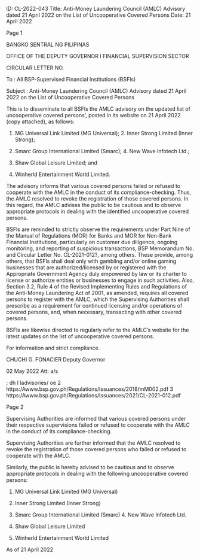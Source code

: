 ID: CL-2022-043
Title: Anti-Money Laundering Council (AMLC) Advisory dated 21 April 2022 on the List of Uncooperative Covered Persons
Date: 21 April 2022

Page 1

BANGKO SENTRAL NG PILIPINAS

OFFICE OF THE DEPUTY GOVERNOR I FINANCIAL SUPERVISION SECTOR

CIRCULAR LETTER NO.

To : All BSP-Supervised Financial Institutions (BSFls)

Subject : Anti-Money Laundering Council (AMLC) Advisory dated 21 April 2022 on the List of Uncooperative Covered Persons

This is to disseminate to all BSFls the AMLC advisory on the updated list of uncooperative covered persons’, posted in its website on 21 April 2022 (copy attached), as follows:

1. MG Universal Link Limited (MG Universal); 2. Inner Strong Limited (Inner Strong);

3. Smarc Group International Limited (Smarc); 4. New Wave Infotech Ltd.;

5. Shaw Global Leisure Limited; and

6. Winherld Entertainment World Limited.

The advisory informs that various covered persons failed or refused to cooperate with the AMLC in the conduct of its compliance-checking. Thus, the AMLC resolved to revoke the registration of those covered persons. In this regard, the AMLC advises the public to be cautious and to observe appropriate protocols in dealing with the identified uncooperative covered persons.

BSFls are reminded to strictly observe the requirements under Part Nine of the Manual of Regulations (MOR) for Banks and MOR for Non-Bank Financial Institutions, particularly on customer due diligence, ongoing monitoring, and reporting of suspicious transactions, BSP Memorandum No. and Circular Letter No. CL-2021-012?, among others. These provide, among others, that BSFls shall deal only with gambling and/or online gaming businesses that are authorized/licensed by or registered with the Appropriate Government Agency duly empowered by law or its charter to license or authorize entities or businesses to engage in such activities. Also, Section 3.2, Rule 4 of the Revised Implementing Rules and Regulations of the Anti-Money Laundering Act of 2001, as amended, requires all covered persons to register with the AMLC, which the Supervising Authorities shall prescribe as a requirement for continued licensing and/or operations of covered persons, and, when necessary, transacting with other covered persons.

BSFls are likewise directed to regularly refer to the AMLC’s website for the latest updates on the list of uncooperative covered persons.

For information and strict compliance. 

CHUCHI G. FONACIER Deputy Governor

02 May 2022 Att: a/s

; dh I ladvisories/ oe 2 https:/Awww.bsp.gov.ph/Regulations/Issuances/2018/mM002.pdf 3 https:/Awww.bsp.gov.ph/Regulations/Issuances/2021/CL-2021-012.pdf

Page 2

Supervising Authorities are informed that various covered persons under their respective supervisions failed or refused to cooperate with the AMLC in the conduct of its compliance-checking.

Supervising Authorities are further informed that the AMLC resolved to revoke the registration of those covered persons who failed or refused to cooperate with the AMLC.

Similarly, the public is hereby advised to be cautious and to observe appropriate protocols in dealing with the following uncooperative covered persons:

1. MG Universal Link Limited (MG Universal)

2. Inner Strong Limited (Inner Strong)

3. Smarc Group International Limited (Smarc) 4. New Wave Infotech Ltd.

5. Shaw Global Leisure Limited

6. Winherld Entertainment World Limited

As of 21 April 2022